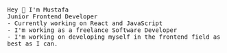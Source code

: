 <div align="left"> 
    <samp>Hey 👋 I'm Mustafa</samp> <br/>
    <samp> Junior Frontend Developer </samp> <br/>
    <samp> - Currently working on React and JavaScript </samp> <br>
    <samp> - I'm working as a freelance Software Developer</samp> <br/>
    <samp> - I'm working on developing myself in the frontend field as best as I can. </samp>
 <div> 
<br>
